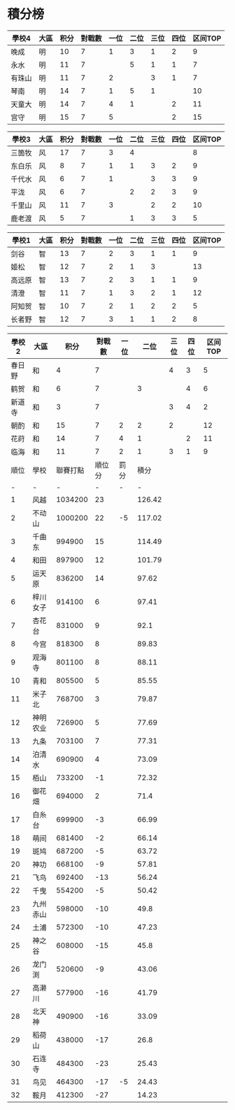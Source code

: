 # 積分榜

| 學校4  | 大區 | 积分 | 對戰數 | 一位 | 二位 | 三位 | 四位 | 区间TOP |
| ------ | ---- | ---- | ------ | ---- | ---- | ---- | ---- | ------- |
| 晚成   | 明   | 10   | 7      | 1    | 3    | 1    | 2    | 9       |
| 永水   | 明   | 11   | 7      |      | 5    | 1    | 1    | 7       |
| 有珠山 | 明   | 11   | 7      | 2    |      | 3    | 1    | 7       |
| 琴南   | 明   | 14   | 7      | 1    | 5    | 1    |      | 10       |
| 天童大 | 明   | 14   | 7      | 4    | 1    |      | 2    | 11       |
| 宫守   | 明   | 15    | 7      | 5    |      |      | 2    | 15       |

| 學校3  | 大區 | 积分 | 對戰數 | 一位 | 二位 | 三位 | 四位 | 区间TOP |
| ------ | ---- | ---- | ------ | ---- | ---- | ---- | ---- | ------- |
| 三箇牧 | 风   | 17   | 7      | 3    | 4    |      |      | 8       |
| 东白乐 | 风   | 8    | 7      | 1    | 1    | 3    | 2    | 9       |
| 千代水 | 风   | 6    | 7      | 1    |      | 3    | 3    | 9       |
| 平泷   | 风   | 6    | 7      |      | 2    | 2    | 3    | 9       |
| 千里山 | 风   | 11   | 7      | 3    |      | 2    | 2    | 10       |
| 鹿老渡 | 风   | 5    | 7      |      | 1    | 3    | 3    | 5       |

| 學校1  | 大區 | 积分 | 對戰數 | 一位 | 二位 | 三位 | 四位 | 区间TOP |
| ------ | ---- | ---- | ------ | ---- | ---- | ---- | ---- | ------- |
| 剑谷   | 智   | 13   | 7      | 2    | 3    | 1    | 1    | 9       |
| 姬松   | 智   | 12   | 7      | 2    | 1    | 3    |      | 13      |
| 高远原 | 智   | 13   | 7      | 2    | 3    | 1    | 1    | 9       |
| 清澄   | 智   | 11   | 7      | 1    | 3    | 2    | 1    | 12      |
| 阿知贺 | 智   | 10    | 7      | 2    | 1    | 2    | 2    | 5       |
| 长者野 | 智   | 12   | 7      | 3    | 1    |  1   | 2    | 8       |

| 學校2  | 大區 | 积分 | 對戰數 | 一位 | 二位 | 三位 | 四位 | 区间TOP |
| ------ | ---- | ---- | ------ | ---- | ---- | ---- | ---- | ------- |
| 春日野 | 和   | 4    | 7      |      |      | 4    | 3    | 5       |
| 鹤贺   | 和   | 6    | 7      |      | 3    |      | 4    | 6       |
| 新道寺 | 和   | 3    | 7      |      |      | 3    | 4    | 2       |
| 朝酌   | 和   | 15   | 7       | 2    | 2    | 2    |      | 12       |
| 花莳   | 和   | 14   | 7      | 4    | 1    |      | 2    | 11      |
| 临海   | 和   | 11   | 7      | 2    | 1    | 3    | 1    | 9       |
順位|學校|聯賽打點|順位分|罰分|積分
-|-|-|-|-|-
1|风越|1034200|23||126.42
2|不动山|1000200|22|-5|117.02
3|千曲东|994900|15||114.49
4|和田|897900|12||101.79
5|运天原|836200|14||97.62
6|梓川女子|914100|6||97.41
7|杏花台|831000|9||92.1
8|今宫|818300|8||89.83
9|观海寺|801100|8||88.11
10|青和|805500|5||85.55
11|米子北|768700|3||79.87
12|神明农业|726900|5||77.69
13|九条|703100|7||77.31
14|泊清水|690900|4||73.09
15|栢山|733200|-1||72.32
16|御花畑|694000|2||71.4
17|白糸台|699900|-3||66.99
18|萌间|681400|-2||66.14
19|斑鸠|687200|-5||63.72
20|神功|668100|-9||57.81
21|飞鸟|692400|-13||56.24
22|千曳|554200|-5||50.42
23|九州赤山|598000|-10||49.8
24|土浦|572300|-10||47.23
25|神之谷|608000|-15||45.8
26|龙门渕|520600|-9||43.06
27|高濑川|577900|-16||41.79
28|北天神|490900|-16||33.09
29|稻荷山|438000|-17||26.8
30|石连寺|484300|-23||25.43
31|鸟见|464300|-17|-5|24.43
32|鞍月|412300|-27||14.23
